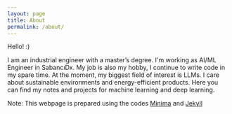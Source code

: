 ```yaml
---
layout: page
title: About
permalink: /about/
---
```


Hello! :)

I am an industrial engineer with a master’s degree. I'm working as AI/ML Engineer in SabancıDx. 
My job is also my hobby, I continue to write code in my spare time. At the moment, my biggest field of interest is 
LLMs. I care about sustainable environments and energy-efficient products. Here you can find my notes and projects 
for machine learning and deep learning.

Note: This webpage is prepared using the codes [Minima](https://github.com/jekyll/minima) and [Jekyll](https://github.com/jekyll/jekyll)

